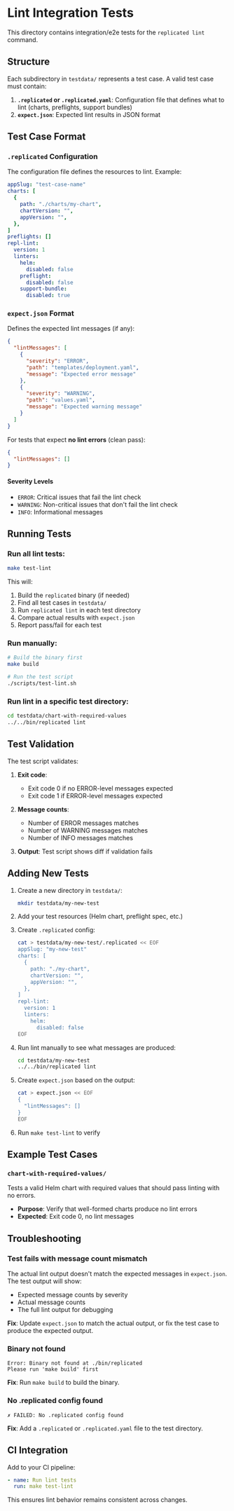 # Lint Integration Tests

This directory contains integration/e2e tests for the `replicated lint` command.

## Structure

Each subdirectory in `testdata/` represents a test case. A valid test case must contain:

1. **`.replicated` or `.replicated.yaml`**: Configuration file that defines what to lint (charts, preflights, support bundles)
2. **`expect.json`**: Expected lint results in JSON format

## Test Case Format

### `.replicated` Configuration

The configuration file defines the resources to lint. Example:

```yaml
appSlug: "test-case-name"
charts: [
  {
    path: "./charts/my-chart",
    chartVersion: "",
    appVersion: "",
  },
]
preflights: []
repl-lint:
  version: 1
  linters:
    helm:
      disabled: false
    preflight:
      disabled: false
    support-bundle:
      disabled: true
```

### `expect.json` Format

Defines the expected lint messages (if any):

```json
{
  "lintMessages": [
    {
      "severity": "ERROR",
      "path": "templates/deployment.yaml",
      "message": "Expected error message"
    },
    {
      "severity": "WARNING",
      "path": "values.yaml",
      "message": "Expected warning message"
    }
  ]
}
```

For tests that expect **no lint errors** (clean pass):

```json
{
  "lintMessages": []
}
```

#### Severity Levels

- `ERROR`: Critical issues that fail the lint check
- `WARNING`: Non-critical issues that don't fail the lint check
- `INFO`: Informational messages

## Running Tests

### Run all lint tests:

```bash
make test-lint
```

This will:
1. Build the `replicated` binary (if needed)
2. Find all test cases in `testdata/`
3. Run `replicated lint` in each test directory
4. Compare actual results with `expect.json`
5. Report pass/fail for each test

### Run manually:

```bash
# Build the binary first
make build

# Run the test script
./scripts/test-lint.sh
```

### Run lint in a specific test directory:

```bash
cd testdata/chart-with-required-values
../../bin/replicated lint
```

## Test Validation

The test script validates:

1. **Exit code**: 
   - Exit code 0 if no ERROR-level messages expected
   - Exit code 1 if ERROR-level messages expected

2. **Message counts**: 
   - Number of ERROR messages matches
   - Number of WARNING messages matches
   - Number of INFO messages matches

3. **Output**: Test script shows diff if validation fails

## Adding New Tests

1. Create a new directory in `testdata/`:
   ```bash
   mkdir testdata/my-new-test
   ```

2. Add your test resources (Helm chart, preflight spec, etc.)

3. Create `.replicated` config:
   ```bash
   cat > testdata/my-new-test/.replicated << EOF
   appSlug: "my-new-test"
   charts: [
     {
       path: "./my-chart",
       chartVersion: "",
       appVersion: "",
     },
   ]
   repl-lint:
     version: 1
     linters:
       helm:
         disabled: false
   EOF
   ```

4. Run lint manually to see what messages are produced:
   ```bash
   cd testdata/my-new-test
   ../../bin/replicated lint
   ```

5. Create `expect.json` based on the output:
   ```bash
   cat > expect.json << EOF
   {
     "lintMessages": []
   }
   EOF
   ```

6. Run `make test-lint` to verify

## Example Test Cases

### `chart-with-required-values/`

Tests a valid Helm chart with required values that should pass linting with no errors.

- **Purpose**: Verify that well-formed charts produce no lint errors
- **Expected**: Exit code 0, no lint messages

## Troubleshooting

### Test fails with message count mismatch

The actual lint output doesn't match the expected messages in `expect.json`. The test output will show:
- Expected message counts by severity
- Actual message counts
- The full lint output for debugging

**Fix**: Update `expect.json` to match the actual output, or fix the test case to produce the expected output.

### Binary not found

```
Error: Binary not found at ./bin/replicated
Please run 'make build' first
```

**Fix**: Run `make build` to build the binary.

### No .replicated config found

```
✗ FAILED: No .replicated config found
```

**Fix**: Add a `.replicated` or `.replicated.yaml` file to the test directory.

## CI Integration

Add to your CI pipeline:

```yaml
- name: Run lint tests
  run: make test-lint
```

This ensures lint behavior remains consistent across changes.

